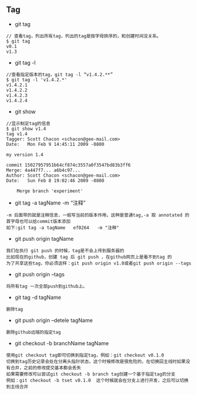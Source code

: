 
## Tag

- git tag
``` git
// 查看tag，列出所有tag，列出的tag是按字母排序的，和创建时间没关系。
$ git tag
v0.1
v1.3
```

- git tag -l
``` git
//查看指定版本的tag，git tag -l “v1.4.2.**”
$ git tag -l 'v1.4.2.*'
v1.4.2.1
v1.4.2.2
v1.4.2.3
v1.4.2.4
```

- git show
``` git
//显示制定tag的信息
$ git show v1.4
tag v1.4
Tagger: Scott Chacon <schacon@gee-mail.com>
Date:   Mon Feb 9 14:45:11 2009 -0800

my version 1.4

commit 15027957951b64cf874c3557a0f3547bd83b3ff6
Merge: 4a447f7... a6b4c97...
Author: Scott Chacon <schacon@gee-mail.com>
Date:   Sun Feb 8 19:02:46 2009 -0800

    Merge branch 'experiment'
``` 

- git tag -a tagName -m “注释”
``` git
-m 后面带的就是注释信息，一般写当前的版本作用，这种是普通tag,-a 取 annotated 的首字母也可以给commit版本添加
如下:git tag -a tagName   ef0264   -m "注释"
```

- git push origin tagName
``` git
我们在执行 git push 的时候，tag是不会上传到服务器的
比如现在的github，创建 tag 后 git push ，在github网页上是看不到tag 的
为了共享这些tag，你必须这样：git push origin v1.0或者git push origin --tags
```

- git push origin –tags
``` git
将所有tag 一次全部push到github上。
```

- git tag -d tagName
``` git
删除tag
```
- git push origin –detele tagName
``` git
删除github远端的指定tag
``` 

- git checkout -b branchName tagName
``` git
使用git checkout tag即可切换到指定tag，例如：git checkout v0.1.0
切换到tag历史记录会处在分离头指针状态，这个时候修改是很危险的，在切换回主线时如果没有合并，之前的修改提交基本都会丢失
如果需要修改可以尝试git checkout -b branch tag创建一个基于指定tag的分支
例如：git checkout -b tset v0.1.0  这个时候就会在分支上进行开发，之后可以切换到主线合并
```
